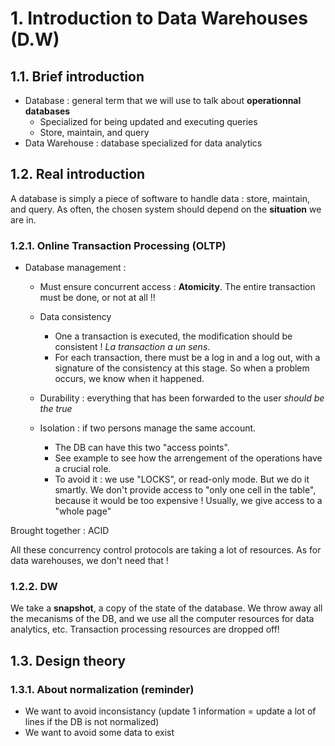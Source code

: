 # 1. Introduction to Data Warehouses (D.W)

## 1.1. Brief introduction
- Database : general term that we will use to talk about **operationnal databases**
  - Specialized for being updated and executing queries
  - Store, maintain, and query
- Data Warehouse : database specialized for data analytics


## 1.2. Real introduction
A database is simply a piece of software to handle data : store, maintain, and query. As often, the chosen system should depend on the **situation** we are in.

### 1.2.1. Online Transaction Processing (OLTP)
- Database management :
  - Must ensure concurrent access : **Atomicity**. The entire transaction must be done, or not at all !!
  - Data consistency
    - One a transaction is executed, the modification should be consistent ! *La transaction a un sens*. 
    - For each transaction, there must be a log in and a log out, with a signature of the consistency at this stage. So when a problem occurs, we know when it happened.

  - Durability : everything that has been forwarded to the user *should be the true*
  - Isolation : if two persons manage the same account. 
    - The DB can have this two "access points". 
    - See example to see how the arrengement of the operations have a crucial role.
    - To avoid it : we use "LOCKS", or read-only mode. But we do it smartly. We don't provide access to "only one cell in the table", because it would be too expensive ! Usually, we give access to a "whole page"


Brought together : ACID

All these concurrency control protocols are taking a lot of resources. As for data warehouses, we don't need that !

### 1.2.2. DW
We take a **snapshot**, a copy of the state of the database. We throw away all the mecanisms of the DB, and we use all the computer resources for data analytics, etc. Transaction processing resources are dropped off!
## 1.3. Design theory
### 1.3.1. About normalization (reminder)
- We want to avoid inconsistancy (update 1 information = update a lot of lines if the DB is not normalized)
- We want to avoid some data to exist

